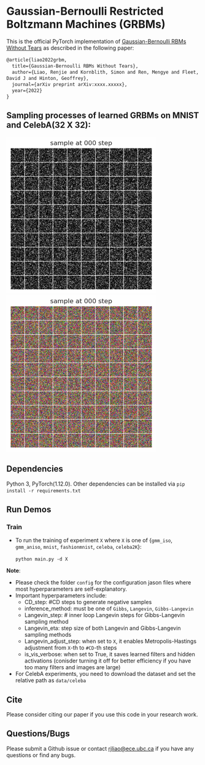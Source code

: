 # Gaussian-Bernoulli Restricted Boltzmann Machines (GRBMs)
This is the official PyTorch implementation of [Gaussian-Bernoulli RBMs Without Tears](https://arxiv.org/abs/xxxx.xxxxx) as described in the following paper:

```
@article{liao2022grbm,
  title={Gaussian-Bernoulli RBMs Without Tears}, 
  author={Liao, Renjie and Kornblith, Simon and Ren, Mengye and Fleet, David J and Hinton, Geoffrey}, 
  journal={arXiv preprint arXiv:xxxx.xxxxx},
  year={2022}
}
```

## Sampling processes of learned GRBMs on MNIST and CelebA(32 X 32):
![](vis/MNIST.gif)
![](vis/CelebA.gif)

## Dependencies
Python 3, PyTorch(1.12.0). Other dependencies can be installed via ```pip install -r requirements.txt```


## Run Demos

### Train
* To run the training of experiment ```X``` where ```X``` is one of {```gmm_iso```, ```gmm_aniso```, ```mnist```, ```fashionmnist```, ```celeba```, ```celeba2K```}:

  ```python main.py -d X```

**Note**:

* Please check the folder ```config``` for the configuration jason files where most hyperparameters are self-explanatory.
* Important hyperparameters include:
    * CD_step: #CD steps to generate negative samples
    * inference_method: must be one of ```Gibbs```, ```Langevin```, ```Gibbs-Langevin```
    * Langevin_step: # inner loop Langevin steps for Gibbs-Langevin sampling method
    * Langevin_eta: step size of both Langevin and Gibbs-Langevin sampling methods
    * Langevin_adjust_step: when set to ```X```, it enables Metropolis-Hastings adjustment from ```X```-th to ```#CD```-th steps 
    * is_vis_verbose: when set to True, it saves learned filters and hidden activations (conisder turning it off for better efficiency if you have too many filters and images are large)    
* For CelebA experiments, you need to download the dataset and set the relative path as ```data/celeba```

## Cite
Please consider citing our paper if you use this code in your research work.

## Questions/Bugs
Please submit a Github issue or contact rjliao@ece.ubc.ca if you have any questions or find any bugs.

